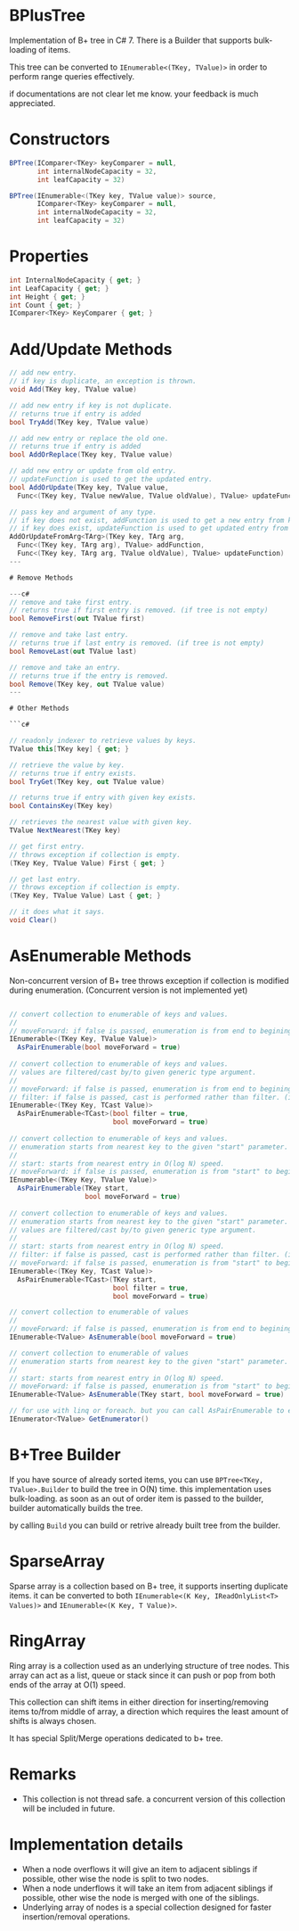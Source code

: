 # BPlusTree

Implementation of B+ tree in C# 7. There is a Builder that supports bulk-loading of items.

This tree can be converted to `IEnumerable<(TKey, TValue)>` in order to perform range queries effectively.

if documentations are not clear let me know. your feedback is much appreciated.

# Constructors

```c#
BPTree(IComparer<TKey> keyComparer = null, 
       int internalNodeCapacity = 32, 
       int leafCapacity = 32)

BPTree(IEnumerable<(TKey key, TValue value)> source, 
       IComparer<TKey> keyComparer = null, 
       int internalNodeCapacity = 32, 
       int leafCapacity = 32)
```

# Properties

```c#
int InternalNodeCapacity { get; }
int LeafCapacity { get; }
int Height { get; }
int Count { get; }
IComparer<TKey> KeyComparer { get; }
```

# Add/Update Methods

```c#
// add new entry. 
// if key is duplicate, an exception is thrown.
void Add(TKey key, TValue value)

// add new entry if key is not duplicate. 
// returns true if entry is added
bool TryAdd(TKey key, TValue value)

// add new entry or replace the old one. 
// returns true if entry is added
bool AddOrReplace(TKey key, TValue value)

// add new entry or update from old entry.
// updateFunction is used to get the updated entry.
bool AddOrUpdate(TKey key, TValue value, 
  Func<(TKey key, TValue newValue, TValue oldValue), TValue> updateFunction)

// pass key and argument of any type.
// if key does not exist, addFunction is used to get a new entry from key and argument.
// if key does exist, updateFunction is used to get updated entry from key, argument and old entry.
AddOrUpdateFromArg<TArg>(TKey key, TArg arg, 
  Func<(TKey key, TArg arg), TValue> addFunction, 
  Func<(TKey key, TArg arg, TValue oldValue), TValue> updateFunction)
---

# Remove Methods

---c#
// remove and take first entry.
// returns true if first entry is removed. (if tree is not empty)
bool RemoveFirst(out TValue first)

// remove and take last entry.
// returns true if last entry is removed. (if tree is not empty)
bool RemoveLast(out TValue last)

// remove and take an entry.
// returns true if the entry is removed.
bool Remove(TKey key, out TValue value)
---

# Other Methods

```c#

// readonly indexer to retrieve values by keys.
TValue this[TKey key] { get; }

// retrieve the value by key.
// returns true if entry exists.
bool TryGet(TKey key, out TValue value)

// returns true if entry with given key exists.
bool ContainsKey(TKey key)

// retrieves the nearest value with given key.
TValue NextNearest(TKey key) 

// get first entry.
// throws exception if collection is empty.
(TKey Key, TValue Value) First { get; }

// get last entry.
// throws exception if collection is empty.
(TKey Key, TValue Value) Last { get; }

// it does what it says.
void Clear()
```

# AsEnumerable Methods

Non-concurrent version of B+ tree throws exception if collection is modified during enumeration. (Concurrent version is not implemented yet)

```c#

// convert collection to enumerable of keys and values.
//
// moveForward: if false is passed, enumeration is from end to begining without copying the collection.
IEnumerable<(TKey Key, TValue Value)> 
  AsPairEnumerable(bool moveForward = true)
  
// convert collection to enumerable of keys and values. 
// values are filtered/cast by/to given generic type argument.
//
// moveForward: if false is passed, enumeration is from end to begining without copying the collection.
// filter: if false is passed, cast is performed rather than filter. (invalid casts throw exception)
IEnumerable<(TKey Key, TCast Value)> 
  AsPairEnumerable<TCast>(bool filter = true, 
                          bool moveForward = true)
                          
// convert collection to enumerable of keys and values. 
// enumeration starts from nearest key to the given "start" parameter.
//
// start: starts from nearest entry in O(log N) speed.
// moveForward: if false is passed, enumeration is from "start" to begining without copying the collection.
IEnumerable<(TKey Key, TValue Value)> 
  AsPairEnumerable(TKey start, 
                   bool moveForward = true)
                   
// convert collection to enumerable of keys and values.
// enumeration starts from nearest key to the given "start" parameter.
// values are filtered/cast by/to given generic type argument.
//
// start: starts from nearest entry in O(log N) speed.
// filter: if false is passed, cast is performed rather than filter. (invalid casts throw exception)
// moveForward: if false is passed, enumeration is from "start" to begining without copying the collection.
IEnumerable<(TKey Key, TCast Value)> 
  AsPairEnumerable<TCast>(TKey start, 
                          bool filter = true, 
                          bool moveForward = true)

// convert collection to enumerable of values
//
// moveForward: if false is passed, enumeration is from end to begining without copying the collection.
IEnumerable<TValue> AsEnumerable(bool moveForward = true)

// convert collection to enumerable of values
// enumeration starts from nearest key to the given "start" parameter.
//
// start: starts from nearest entry in O(log N) speed.
// moveForward: if false is passed, enumeration is from "start" to begining without copying the collection.
IEnumerable<TValue> AsEnumerable(TKey start, bool moveForward = true)

// for use with linq or foreach. but you can call AsPairEnumerable to enumerate keys as well.
IEnumerator<TValue> GetEnumerator()
```

# B+Tree Builder

If you have source of already sorted items, you can use `BPTree<TKey, TValue>.Builder` to build the tree in O(N) time. this implementation uses bulk-loading. as soon as an out of order item is passed to the builder, builder automatically builds the tree.

by calling `Build` you can build or retrive already built tree from the builder.

# SparseArray

Sparse array is a collection based on B+ tree, it supports inserting duplicate items. it can be converted to both `IEnumerable<(K Key, IReadOnlyList<T> Values)>` and `IEnumerable<(K Key, T Value)>`.

# RingArray

Ring array is a collection used as an underlying structure of tree nodes. This array can act as a list, queue or stack since it can push or pop from both ends of the array at O(1) speed.

This collection can shift items in either direction for inserting/removing items to/from middle of array, a direction which requires the least amount of shifts is always chosen.

It has special Split/Merge operations dedicated to b+ tree.

# Remarks

 - This collection is not thread safe. a concurrent version of this collection will be included in future.

# Implementation details

 - When a node overflows it will give an item to adjacent siblings if possible, other wise the node is split to two nodes.
 - When a node underflows it will take an item from adjacent siblings if possible, other wise the node is merged with one of the siblings.
 - Underlying array of nodes is a special collection designed for faster insertion/removal operations.
